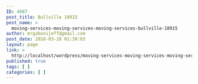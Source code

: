 ```yaml
---
ID: 4087
post_title: Bullville 10915
post_name: >
  moving-services-moving-services-moving-services-bullville-10915
author: mrgabonijeff@gmail.com
post_date: 2018-03-28 01:38:03
layout: page
link: >
  http://localhost/wordpress/moving-services-moving-services-moving-services-bullville-10915/
published: true
tags: [ ]
categories: [ ]
---
```

